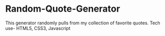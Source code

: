 # Random-Quote-Generator
This generator randomly pulls from my collection of favorite quotes. Tech use- HTML5, CSS3, Javascript
